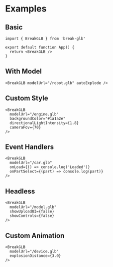 # Examples

## Basic

```tsx
import { BreakGLB } from 'break-glb'

export default function App() {
  return <BreakGLB />
}
```

## With Model

```tsx
<BreakGLB modelUrl="/robot.glb" autoExplode />
```

## Custom Style

```tsx
<BreakGLB
  modelUrl="/engine.glb"
  backgroundColor="#1a1a2e"
  directionalLightIntensity={1.8}
  cameraFov={70}
/>
```

## Event Handlers

```tsx
<BreakGLB
  modelUrl="/car.glb"
  onLoad={() => console.log('Loaded')}
  onPartSelect={(part) => console.log(part)}
/>
```

## Headless

```tsx
<BreakGLB
  modelUrl="/model.glb"
  showUploadUI={false}
  showControls={false}
/>
```

## Custom Animation

```tsx
<BreakGLB
  modelUrl="/device.glb"
  explosionDistance={3.0}
/>
```
